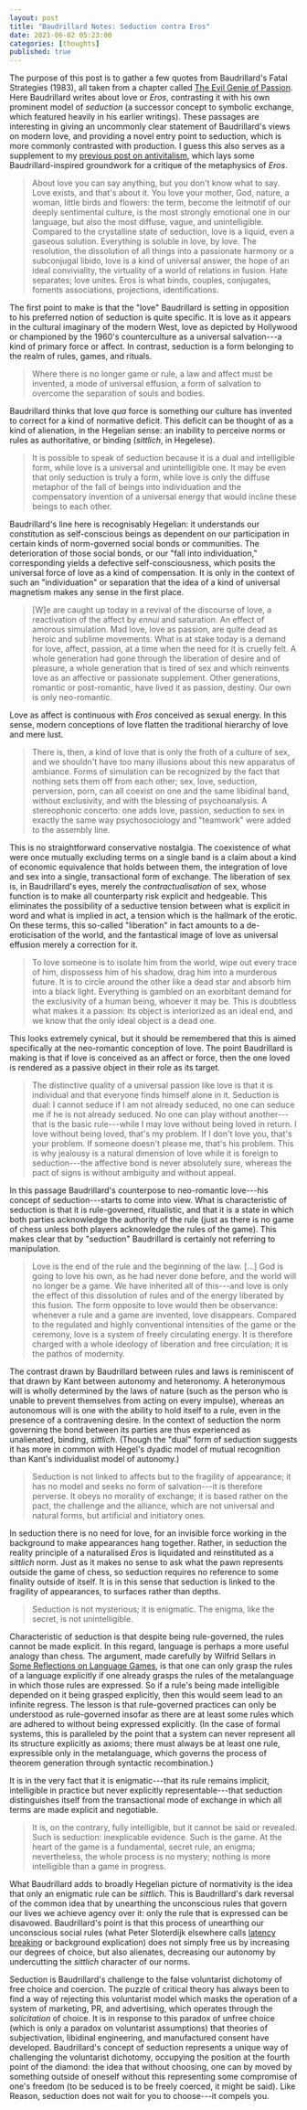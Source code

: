 ```yaml
---
layout: post
title: "Baudrillard Notes: Seduction contra Eros"
date: 2021-06-02 05:23:00
categories: [thoughts]
published: true
---
```


The purpose of this post is to gather a few quotes from Baudrillard's Fatal Strategies (1983), all taken from a chapter called [The Evil Genie of Passion]({{site.baseurl}}/assets/pdf/baudrillard-passion.pdf). Here Baudrillard writes about love or _Eros_, contrasting it with his own prominent model of _seduction_ (a successor concept to symbolic exchange, which featured heavily in his earlier writings). These passages are interesting in giving an uncommonly clear statement of Baudrillard's views on modern love, and providing a novel entry point to seduction, which is more commonly contrasted with production. I guess this also serves as a supplement to my [previous post on antivitalism]({{site.baseurl}}/2021/05/31/antivitalism.html), which lays some Baudrillard-inspired groundwork for a critique of the metaphysics of _Eros_.

<!--more-->

> About love you can say anything, but you don't know what to say. Love exists, and that's about it. You love your mother, God, nature, a woman, little birds and flowers: the term, become the leitmotif of our deeply sentimental culture, is the most strongly emotional one in our language, but also the most diffuse, vague, and unintelligible. Compared to the crystalline state of seduction, love is a liquid, even a gaseous solution. Everything is soluble in love, by love. The resolution, the dissolution of all things into a passionate harmony or a subconjugal libido, love is a kind of universal answer, the hope of an ideal conviviality, the virtuality of a world of relations in fusion. Hate separates; love unites. Eros is what binds, couples, conjugates, foments associations, projections, identifications.

The first point to make is that the "love" Baudrillard is setting in opposition to his preferred notion of seduction is quite specific. It is love as it appears in the cultural imaginary of the modern West, love as depicted by Hollywood or championed by the 1960's counterculture as a universal salvation---a kind of primary force or affect. In contrast, seduction is a form belonging to the realm of rules, games, and rituals.

> Where there is no longer game or rule, a law and affect must be invented, a mode of universal effusion, a form of salvation to overcome the separation of souls and bodies.

Baudrillard thinks that love _qua_ force is something our culture has invented to correct for a kind of normative deficit. This deficit can be thought of as a kind of alienation, in the Hegelian sense: an inability to perceive norms or rules as authoritative, or binding (_sittlich_, in Hegelese).

> It is possible to speak of seduction because it is a dual and intelligible form, while love is a universal and unintelligible one. It may be even that only seduction is truly a form, while love is only the diffuse metaphor of the fall of beings into individuation and the compensatory invention of a universal energy that would incline these beings to each other.

Baudrillard's line here is recognisably Hegelian: it understands our constitution as self-conscious beings as dependent on our participation in certain kinds of norm-governed social bonds or communities. The deterioration of those social bonds, or our "fall into individuation," corresponding yields a defective self-consciousness, which posits the universal force of love as a kind of compensation. It is only in the context of such an "individuation" or separation that the idea of a kind of universal magnetism makes any sense in the first place.

> [W]e are caught up today in a revival of the discourse of love, a reactivation of the affect by _ennui_ and saturation. An effect of amorous simulation. Mad love, love as passion, are quite dead as heroic and sublime movements. What is at stake today is a demand for love, affect, passion, at a time when the need for it is cruelly felt. A whole generation had gone through the liberation of desire and of pleasure, a whole generation that is tired of sex and which reinvents love as an affective or passionate supplement. Other generations, romantic or post-romantic, have lived it as passion, destiny. Our own is only neo-romantic.

Love as affect is continuous with _Eros_ conceived as sexual energy. In this sense, modern conceptions of love flatten the traditional hierarchy of love and mere lust.

> There is, then, a kind of love that is only the froth of a culture of sex, and we shouldn't have too many illusions about this new apparatus of ambiance. Forms of simulation can be recognized by the fact that nothing sets them off from each other; sex, love, seduction, perversion, porn, can all coexist on one and the same libidinal band, without exclusivity, and with the blessing of psychoanalysis. A stereophonic concerto: one adds love, passion, seduction to sex in exactly the same way psychosociology and "teamwork" were added to the assembly line.

This is no straightforward conservative nostalgia. The coexistence of what were once mutually excluding terms on a single band is a claim about a kind of economic equivalence that holds between them, the integration of love and sex into a single, transactional form of exchange. The liberation of sex is, in Baudrillard's eyes, merely the _contractualisation_ of sex, whose function is to make all counterparty risk explicit and hedgeable. This eliminates the possibility of a seductive tension between what is explicit in word and what is implied in act, a tension which is the hallmark of the erotic. On these terms, this so-called "liberation" in fact amounts to a de-eroticisation of the world, and the fantastical image of love as universal effusion merely a correction for it.

> To love someone is to isolate him from the world, wipe out every trace of him, dispossess him of his shadow, drag him into a murderous future. It is to circle around the other like a dead star and absorb him into a black light. Everything is gambled on an exorbitant demand for the exclusivity of a human being, whoever it may be. This is doubtless what makes it a passion: its object is interiorized as an ideal end, and we know that the only ideal object is a dead one.

This looks extremely cynical, but it should be remembered that this is aimed specifically at the neo-romantic conception of love. The point Baudrillard is making is that if love is conceived as an affect or force, then the one loved is rendered as a passive object in their role as its target.

> The distinctive quality of a universal passion like love is that it is individual and that everyone finds himself alone in it. Seduction is dual: I cannot seduce if I am not already seduced, no one can seduce me if he is not already seduced. No one can play without another---that is the basic rule---while I may love without being loved in return. I love without being loved, that's my problem. If I don't love you, that's your problem. If someone doesn't please me, that's his problem. This is why jealousy is a natural dimension of love while it is foreign to seduction---the affective bond is never absolutely sure, whereas the pact of signs is without ambiguity and without appeal.

In this passage Baudrillard's counterpose to neo-romantic love---his concept of seduction---starts to come into view. What is characteristic of seduction is that it is rule-governed, ritualistic, and that it is a state in which both parties acknowledge the authority of the rule (just as there is no game of chess unless both players acknowledge the rules of the game). This makes clear that by "seduction" Baudrillard is certainly not referring to manipulation.

> Love is the end of the rule and the beginning of the law. [...] God is going to love his own, as he had never done before, and the world will no longer be a game. We have inherited all of this---and love is only the effect of this dissolution of rules and of the energy liberated by this fusion. The form opposite to love would then be observance: whenever a rule and a game are invented, love disappears. Compared to the regulated and highly conventional intensities of the game or the ceremony, love is a system of freely circulating energy. It is therefore charged with a whole ideology of liberation and free circulation; it is the pathos of modernity.

The contrast drawn by Baudrillard between rules and laws is reminiscent of that drawn by Kant between autonomy and heteronomy. A heteronymous will is wholly determined by the laws of nature (such as the person who is unable to prevent themselves from acting on every impulse), whereas an autonomous will is one with the ability to hold itself to a rule, even in the presence of a contravening desire. In the context of seduction the norm governing the bond between its parties are thus experienced as unalienated, binding, _sittlich_. (Though the "dual" form of seduction suggests it has more in common with Hegel's dyadic model of mutual recognition than Kant's individualist model of autonomy.)

> Seduction is not linked to affects but to the fragility of appearance; it has no model and seeks no form of salvation---it is therefore perverse. It obeys no morality of exchange; it is based rather on the pact, the challenge and the alliance, which are not universal and natural forms, but artificial and initiatory ones.

In seduction there is no need for love, for an invisible force working in the background to make appearances hang together. Rather, in seduction the reality principle of a naturalised _Eros_ is liquidated and reinstituted as a _sittlich_ norm. Just as it makes no sense to ask what the pawn represents outside the game of chess, so seduction requires no reference to some finality outside of itself. It is in this sense that seduction is linked to the fragility of appearances, to surfaces rather than depths.

> Seduction is not mysterious; it is enigmatic. The enigma, like the secret, is not unintelligible.

Characteristic of seduction is that despite being rule-governed, the rules cannot be made explicit. In this regard, language is perhaps a more useful analogy than chess. The argument, made carefully by Wilfrid Sellars in [Some Reflections on Language Games]({{site.baseurl}}/assets/pdf/sellars-games.pdf), is that one can only grasp the rules of a language explicitly if one already grasps the rules of the metalanguage in which those rules are expressed. So if a rule's being made intelligible depended on it being grasped explicitly, then this would seem lead to an infinite regress. The lesson is that rule-governed practices can only be understood as rule-governed insofar as there are at least some rules which are adhered to without being expressed explicitly. (In the case of formal systems, this is paralleled by the point that a system can never represent all its structure explicitly as axioms; there must always be at least one rule, expressible only in the metalanguage, which governs the process of theorem generation through syntactic recombination.)

It is in the very fact that it is enigmatic---that its rule remains implicit, intelligible in practice but never explicitly representable---that seduction distinguishes itself from the transactional mode of exchange in which all terms are made explicit and negotiable.

> It is, on the contrary, fully intelligible, but it cannot be said or revealed. Such is seduction: inexplicable evidence. Such is the game. At the heart of the game is a fundamental, secret rule, an enigma; nevertheless, the whole process is no mystery; nothing is more intelligible than a game in progress.

What Baudrillard adds to broadly Hegelian picture of normativity is the idea that only an enigmatic rule can be _sittlich_. This is Baudrillard's dark reversal of the common idea that by unearthing the unconscious rules that govern our lives we achieve agency over it: only the rule that is expressed can be disavowed. Baudrillard's point is that this process of unearthing our unconscious social rules (what Peter Sloterdijk elsewhere calls [latency breaking]({{site.baseurl}}/2021/04/29/dali.html) or background explication) does not simply free us by increasing our degrees of choice, but also alienates, decreasing our autonomy by undercutting the _sittlich_ character of our norms.

Seduction is Baudrillard's challenge to the false voluntarist dichotomy of free choice and coercion. The puzzle of critical theory has always been to find a way of rejecting this voluntarist model which masks the operation of a system of marketing, PR, and advertising, which operates through the _solicitation_ of choice. It is in response to this paradox of unfree choice (which is only a paradox on voluntarist assumptions) that theories of subjectivation, libidinal engineering, and manufactured consent have developed. Baudrillard's concept of seduction represents a unique way of challenging the voluntarist dichotomy, occupying the position at the fourth point of the diamond: the idea that without choosing, one can by moved by something outside of oneself without this representing some compromise of one's freedom (to be seduced is to be freely coerced, it might be said). Like Reason, seduction does not wait for you to choose---it compels you.
